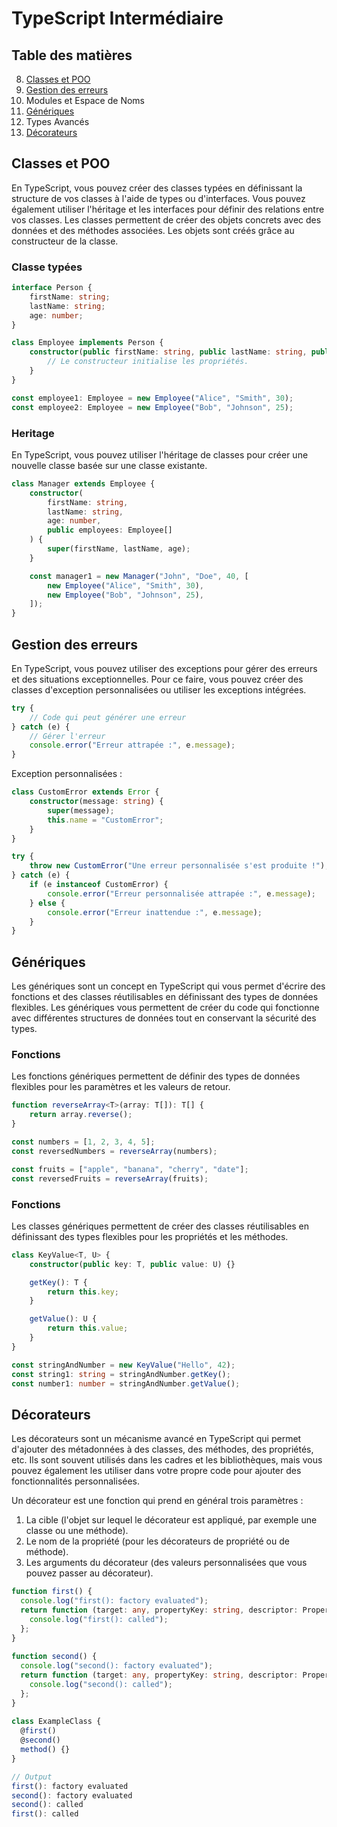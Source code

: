 # TypeScript Intermédiaire

## Table des matières

8. [Classes et POO](#classes-et-poo)
9. [Gestion des erreurs](#gestion-des-erreurs)
10. Modules et Espace de Noms
11. [Génériques](#génériques)
12. Types Avancés
13. [Décorateurs](#décorateurs)

## Classes et POO
En TypeScript, vous pouvez créer des classes typées en définissant la structure de vos classes à l'aide de types ou d'interfaces. Vous pouvez également utiliser l'héritage et les interfaces pour définir des relations entre vos classes. Les classes permettent de créer des objets concrets avec des données et des méthodes associées. Les objets sont créés grâce au constructeur de la classe.


### Classe typées
```ts
interface Person {
    firstName: string;
    lastName: string;
    age: number;
}

class Employee implements Person {
    constructor(public firstName: string, public lastName: string, public age: number) {
        // Le constructeur initialise les propriétés.
    }
}

const employee1: Employee = new Employee("Alice", "Smith", 30);
const employee2: Employee = new Employee("Bob", "Johnson", 25);
```

### Heritage
En TypeScript, vous pouvez utiliser l'héritage de classes pour créer une nouvelle classe basée sur une classe existante.
```ts
class Manager extends Employee {
    constructor(
        firstName: string, 
        lastName: string, 
        age: number, 
        public employees: Employee[]
    ) {
        super(firstName, lastName, age);
    }

    const manager1 = new Manager("John", "Doe", 40, [
        new Employee("Alice", "Smith", 30),
        new Employee("Bob", "Johnson", 25),
    ]);
}
```

## Gestion des erreurs
En TypeScript, vous pouvez utiliser des exceptions pour gérer des erreurs et des situations exceptionnelles. Pour ce faire, vous pouvez créer des classes d'exception personnalisées ou utiliser les exceptions intégrées. 

```ts
try {
    // Code qui peut générer une erreur
} catch (e) {
    // Gérer l'erreur
    console.error("Erreur attrapée :", e.message);
}
```

Exception personnalisées :
```ts
class CustomError extends Error {
    constructor(message: string) {
        super(message);
        this.name = "CustomError";
    }
}

try {
    throw new CustomError("Une erreur personnalisée s'est produite !");
} catch (e) {
    if (e instanceof CustomError) {
        console.error("Erreur personnalisée attrapée :", e.message);
    } else {
        console.error("Erreur inattendue :", e.message);
    }
}
```

## Génériques
Les génériques sont un concept en TypeScript qui vous permet d'écrire des fonctions et des classes réutilisables en définissant des types de données flexibles. Les génériques vous permettent de créer du code qui fonctionne avec différentes structures de données tout en conservant la sécurité des types.

### Fonctions
Les fonctions génériques permettent de définir des types de données flexibles pour les paramètres et les valeurs de retour.

```ts
function reverseArray<T>(array: T[]): T[] {
    return array.reverse();
}

const numbers = [1, 2, 3, 4, 5];
const reversedNumbers = reverseArray(numbers);

const fruits = ["apple", "banana", "cherry", "date"];
const reversedFruits = reverseArray(fruits);
```

### Fonctions
Les classes génériques permettent de créer des classes réutilisables en définissant des types flexibles pour les propriétés et les méthodes. 
```ts
class KeyValue<T, U> {
    constructor(public key: T, public value: U) {}

    getKey(): T {
        return this.key;
    }

    getValue(): U {
        return this.value;
    }
}

const stringAndNumber = new KeyValue("Hello", 42);
const string1: string = stringAndNumber.getKey();
const number1: number = stringAndNumber.getValue();
```

## Décorateurs
Les décorateurs sont un mécanisme avancé en TypeScript qui permet d'ajouter des métadonnées à des classes, des méthodes, des propriétés, etc. Ils sont souvent utilisés dans les cadres et les bibliothèques, mais vous pouvez également les utiliser dans votre propre code pour ajouter des fonctionnalités personnalisées.

Un décorateur est une fonction qui prend en général trois paramètres :

1. La cible (l'objet sur lequel le décorateur est appliqué, par exemple une classe ou une méthode).
2. Le nom de la propriété (pour les décorateurs de propriété ou de méthode).
3. Les arguments du décorateur (des valeurs personnalisées que vous pouvez passer au décorateur).

```ts
function first() {
  console.log("first(): factory evaluated");
  return function (target: any, propertyKey: string, descriptor: PropertyDescriptor) {
    console.log("first(): called");
  };
}
 
function second() {
  console.log("second(): factory evaluated");
  return function (target: any, propertyKey: string, descriptor: PropertyDescriptor) {
    console.log("second(): called");
  };
}
 
class ExampleClass {
  @first()
  @second()
  method() {}
}

// Output
first(): factory evaluated
second(): factory evaluated
second(): called
first(): called
```